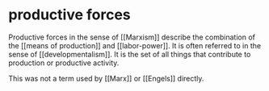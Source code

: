 # productive forces

Productive forces in the sense of [[Marxism]] describe the combination of the [[means of production]] and [[labor-power]]. It is often referred to in the sense of [[developmentalism]]. It is the set of all things that contribute to production or productive activity.

This was not a term used by [[Marx]] or [[Engels]] directly.

